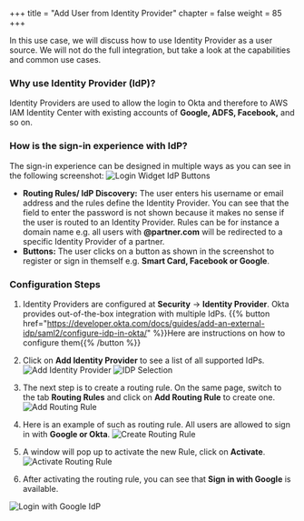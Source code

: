 +++
title = "Add User from Identity Provider"
chapter = false
weight = 85
+++

In this use case, we will discuss how to use Identity Provider as a user source. We will not do the full integration, but take a look at the capabilities and common use cases.

### Why use Identity Provider (IdP)?
Identity Providers are used to allow the login to Okta and therefore to AWS IAM Identity Center with existing accounts of **Google, ADFS, Facebook,** and so on.

### How is the sign-in experience with IdP?
The sign-in experience can be designed in multiple ways as you can see in the following screenshot:
![Login Widget IdP Buttons](/images/725_login_widget_IdP_buttons.png)

- **Routing Rules/ IdP Discovery:** The user enters his username or email address and the rules define the Identity Provider. You can see that the field to enter the password is not shown because it makes no sense if the user is routed to an Identity Provider. Rules can be for instance a domain name e.g. all users with **@partner.com** will be redirected to a specific Identity Provider of a partner.
- **Buttons:** The user clicks on a button as shown in the screenshot to register or sign in themself e.g. **Smart Card, Facebook or Google**.

### Configuration Steps
1. Identity Providers are configured at **Security** -> **Identity Provider**. Okta provides out-of-the-box integration with multiple IdPs. {{% button href="https://developer.okta.com/docs/guides/add-an-external-idp/saml2/configure-idp-in-okta/" %}}Here are instructions on how to configure them{{% /button %}}

2. Click on **Add Identity Provider** to see a list of all supported IdPs.
![Add Identity Provider](/images/720_add_identity_provider.png)
![IDP Selection](/images/720_01_idp_selection.png)

3. The next step is to create a routing rule. On the same page, switch to the tab **Routing Rules** and click on **Add Routing Rule** to create one.
![Add Routing Rule](/images/721_add_routing_rule.png)

4. Here is an example of such as routing rule. All users are allowed to sign in with **Google or Okta**.
![Create Routing Rule](/images/728_IdP_Rule_Okta_or_Google.png)

5. A window will pop up to activate the new Rule, click on **Activate**.
![Activate Routing Rule](/images/723_activate_routing_rule.png)

6. After activating the routing rule, you can see that **Sign in with Google** is available.

![Login with Google IdP](/images/727_login_with_google_idp.png)